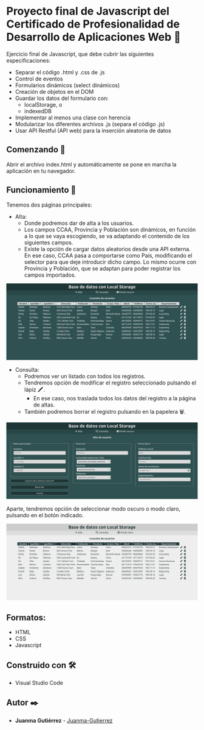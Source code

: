 # Proyecto final de Javascript del Certificado de Profesionalidad de Desarrollo de Aplicaciones Web 🧰

Ejercicio final de Javascript, que debe cubrir las siguientes especificaciones:

-   Separar el código .html y .css de .js
-   Control de eventos
-   Formularios dinámicos (select dinámicos)
-   Creación de objetos en el DOM
-   Guardar los datos del formulario con:
    -   localStorage, o
    -   indexedDB
-   Implementar al menos una clase con herencia
-   Modularizar los diferentes archivos .js (separa el código .js)
-   Usar API Restful (API web) para la inserción aleatoria de datos

## Comenzando 🚀

Abrir el archivo index.html y automáticamente se pone en marcha la aplicación en tu navegador.

## Funcionamiento 🔨

Tenemos dos páginas principales:

-   Alta:
    -   Donde podremos dar de alta a los usuarios.
    -   Los campos CCAA, Provincia y Población son dinámicos, en función a lo que se vaya escogiendo, se va adaptando el contenido de los siguientes campos.
    -   Existe la opción de cargar datos aleatorios desde una API externa. En ese caso, CCAA pasa a comportarse como País, modificando el selector para que deje introducir dicho campo. Lo mismo ocurre con Provincia y Población, que se adaptan para poder registrar los campos importados.


![Imagen de alta de usuarios](https://raw.githubusercontent.com/Juanma-Gutierrez/Proyecto-CDP-Javascript/main/assets/photo01.jpg)

-   Consulta:
    -   Podremos ver un listado con todos los registros.
    -   Tendremos opción de modificar el registro seleccionado pulsando el lápiz 🖍.
        -   En ese caso, nos traslada todos los datos del registro a la página de altas.
    -   También podremos borrar el registro pulsando en la papelera 🗑.


![Imagen de consulta de usuarios](https://raw.githubusercontent.com/Juanma-Gutierrez/Proyecto-CDP-Javascript/main/assets/photo02.jpg)

Aparte, tendremos opción de seleccionar modo oscuro o modo claro, pulsando en el botón indicado.

![Imagen de modo claro/modo oscuro](https://raw.githubusercontent.com/Juanma-Gutierrez/Proyecto-CDP-Javascript/main/assets/photo03.jpg)

## Formatos:

-   HTML
-   CSS
-   Javascript

## Construido con 🛠️

-   Visual Studio Code

## Autor ✒️

-   **Juanma Gutiérrez** - [Juanma-Gutierrez](https://github.com/Juanma-Gutierrez)
